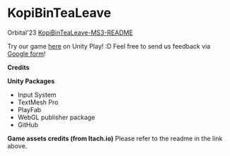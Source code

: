 # KopiBinTeaLeave
Orbital'23
[KopiBinTeaLeave-MS3-README](https://docs.google.com/document/d/1hfhP4AdD3oPOpzp8BgfsDGf7hed0kbHHc0Av8YhDcgI/edit?usp=sharing)

Try our game [here](https://play.unity.com/en/games/610989ce-0591-42f5-8b1b-ff431de491de/latest-build) on Unity Play! :D
Feel free to send us feedback via [Google form](https://forms.gle/tMDrzRnowSbGRxuY6)! 



**Credits** 

**Unity Packages**
- Input System
- TextMesh Pro
- PlayFab
- WebGL publisher package
- GitHub


**Game assets credits (from Itach.io)**
Please refer to the readme in the link above.
